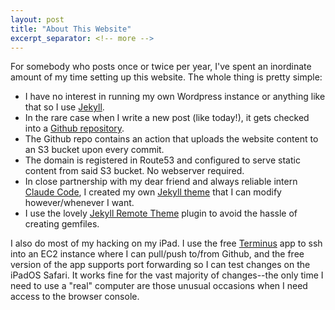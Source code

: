 ```yaml
---
layout: post
title: "About This Website"
excerpt_separator: <!-- more -->
---
```

For somebody who posts once or twice per year, I've spent an
inordinate amount of my time setting up this website. The whole thing
is pretty simple:

* I have no interest in running my own Wordpress instance or anything
  like that so I use [Jekyll](https://jekyllrb.com).
* In the rare case when I write a new post (like today!), it gets
  checked into a [Github
  repository](https://github.com/jeffreyp/website).
* The Github repo contains an action that uploads the website content
  to an S3 bucket upon every commit.
* The domain is registered in Route53 and configured to serve static
  content from said S3 bucket. No webserver required.
* In close partnership with my dear friend and always reliable intern
  [Claude Code](https://www.anthropic.com/claude-code), I created my
  own [Jekyll theme](https://github.com/jeffreyp/lord-stanley) that I
  can modify however/whenever I want.
* I use the lovely [Jekyll Remote
  Theme](https://github.com/benbalter/jekyll-remote-theme) plugin to
  avoid the hassle of creating gemfiles. 
  

I also do most of my hacking on my iPad. I use the free
[Terminus](https://termius.com/index.html) app to ssh into an EC2
instance where I can pull/push to/from Github, and the free version of
the app supports port forwarding so I can test changes on the iPadOS
Safari. It works fine for the vast majority of changes--the only time
I need to use a "real" computer are those unusual occasions when I
need access to the browser console. 

